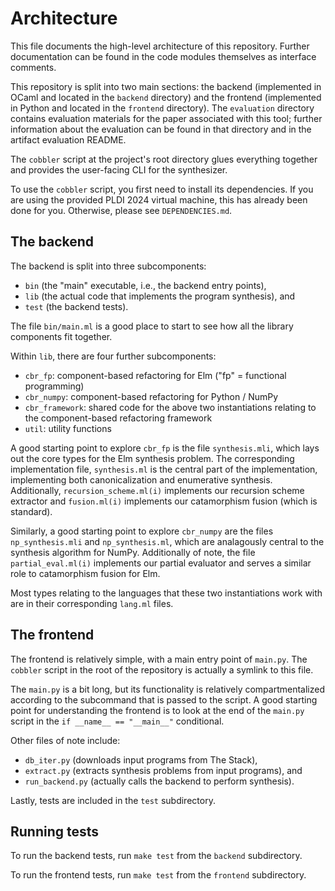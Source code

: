 # Architecture

This file documents the high-level architecture of this repository. Further
documentation can be found in the code modules themselves as interface comments.

This repository is split into two main sections: the backend (implemented in
OCaml and located in the `backend` directory) and the frontend (implemented in
Python and located in the `frontend` directory). The `evaluation` directory
contains evaluation materials for the paper associated with this tool; further
information about the evaluation can be found in that directory and in the
artifact evaluation README.

The `cobbler` script at the project's root directory glues everything together
and provides the user-facing CLI for the synthesizer.

To use the `cobbler` script, you first need to install its dependencies. If you
are using the provided PLDI 2024 virtual machine, this has already been done for
you. Otherwise, please see `DEPENDENCIES.md`.

## The backend

The backend is split into three subcomponents:

- `bin` (the "main" executable, i.e., the backend entry points),
- `lib` (the actual code that implements the program synthesis), and
- `test` (the backend tests).

The file `bin/main.ml` is a good place to start to see how all the library
components fit together.

Within `lib`, there are four further subcomponents:

- `cbr_fp`: component-based refactoring for Elm ("fp" = functional programming)
- `cbr_numpy`: component-based refactoring for Python / NumPy
- `cbr_framework`: shared code for the above two instantiations relating to
  the component-based refactoring framework
- `util`: utility functions

A good starting point to explore `cbr_fp` is the file `synthesis.mli`, which
lays out the core types for the Elm synthesis problem. The corresponding
implementation file, `synthesis.ml` is the central part of the implementation,
implementing both canonicalization and enumerative synthesis. Additionally,
`recursion_scheme.ml(i)` implements our recursion scheme extractor and
`fusion.ml(i)` implements our catamorphism fusion (which is standard).

Similarly, a good starting point to explore `cbr_numpy` are the files
`np_synthesis.mli` and `np_synthesis.ml`, which are analagously central to the
synthesis algorithm for NumPy. Additionally of note, the file
`partial_eval.ml(i)` implements our partial evaluator and serves a similar role
to catamorphism fusion for Elm.

Most types relating to the languages that these two instantiations work with are
in their corresponding `lang.ml` files.

## The frontend

The frontend is relatively simple, with a main entry point of `main.py`. The
`cobbler` script in the root of the repository is actually a symlink to this
file.

The `main.py` is a bit long, but its functionality is relatively
compartmentalized according to the subcommand that is passed to the script. A
good starting point for understanding the frontend is to look at the end of
the `main.py` script in the `if __name__ == "__main__"` conditional.

Other files of note include:

- `db_iter.py` (downloads input programs from The Stack),
- `extract.py` (extracts synthesis problems from input programs), and
- `run_backend.py` (actually calls the backend to perform synthesis).

Lastly, tests are included in the `test` subdirectory.

## Running tests

To run the backend tests, run `make test` from the `backend` subdirectory.

To run the frontend tests, run `make test` from the `frontend` subdirectory.
